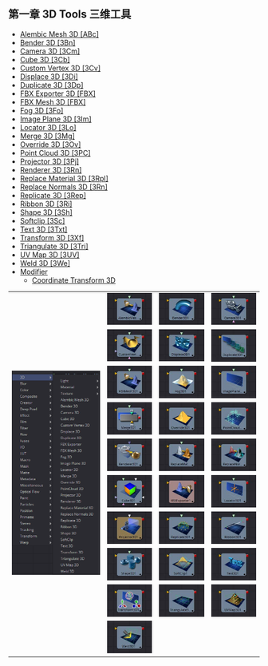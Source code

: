 ## 第一章 3D Tools 三维工具

- [Alembic Mesh 3D [ABc]](./Alembic%20Mesh%203D%20[ABc].md) 
- [Bender 3D [3Bn]](./Bender%203D%20[3Bn].md) 
- [Camera 3D [3Cm]](./Camera%203D%20[3Cm].md) 
- [Cube 3D [3Cb]](./Cube%203D%20[3Cb].md) 
- [Custom Vertex 3D [3Cv]](./Custom%20Vertex%203D%20[3Cv].md) 
- [Displace 3D [3Di]](./Displace%203D%20[3Di].md) 
- [Duplicate 3D [3Dp]](./Duplicate%203D%20[3Dp].md) 
- [FBX Exporter 3D [FBX]](./FBX%20Exporter%203D%20[FBX].md) 
- [FBX Mesh 3D [FBX]](./FBX%20Mesh%203D%20[FBX].md) 
- [Fog 3D [3Fo]](./Fog%203D%20[3Fo].md) 
- [Image Plane 3D [3Im]](./Image%20Plane%203D%20[3Im].md) 
- [Locator 3D [3Lo]](./Locator%203D%20[3Lo].md) 
- [Merge 3D [3Mg]](./Merge%203D%20[3Mg].md) 
- [Override 3D [3Ov]](./Override%203D%20[3Ov].md) 
- [Point Cloud 3D [3PC]](./Point%20Cloud%203D%20[3PC].md) 
- [Projector 3D [3Pj]](./Projector%203D%20[3Pj].md) 
- [Renderer 3D [3Rn]](./Renderer%203D%20[3Rn].md) 
- [Replace Material 3D [3Rpl]](./Replace%20Material%203D%20[3Rpl].md) 
- [Replace Normals 3D [3Rn]](./Replace%20Normals%203D%20[3Rn].md) 
- [Replicate 3D [3Rep]](./Replicate%203D%20[3Rep].md) 
- [Ribbon 3D [3Ri]](./Ribbon%203D%20[3Ri].md) 
- [Shape 3D [3Sh]](./Shape%203D%20[3Sh].md) 
- [Softclip [3Sc]](./Softclip%20[3Sc].md) 
- [Text 3D [3Txt]](./Text%203D%20[3Txt].md) 
- [Transform 3D [3Xf]](./Transform%203D%20[3Xf].md) 
- [Triangulate 3D [3Tri]](./Triangulate%203D%20[3Tri].md) 
- [UV Map 3D [3UV]](./UV%20Map%203D%20[3UV].md) 
- [Weld 3D [3We]](./Weld%203D%20[3We].md) 
- [Modifier](./3D%20Modifier.md) 
  - [Coordinate Transform 3D](./3D%20Modifier.md#Coordinate-Transform-3D)

<table id="img">
  <tr>
    <td rowspan="10"><img src="images/3D_index.png" alt="3D_index"></td>
    <td><img src="images/index_AlembicMesh3D.jpg" alt="index_AlembicMesh3D"></td>
    <td><img src="images/index_Bender3D.jpg" alt="index_Bender3D"></td>
    <td><img src="images/index_Camera3D.jpg" alt="index_Camera3D"></td>
  </tr>
  <tr>
    <td><img src="images/index_CustomVertex3D.jpg" alt="index_CustomVertex3D"></td>
    <td><img src="images/index_Displace3D.jpg" alt="index_Displace3D"></td>
    <td><img src="images/index_Duplicate3D.jpg" alt="index_Duplicate3D"></td>
  </tr>
  <tr>
    <td><img src="images/index_FBXMesh3D.jpg" alt="index_FBXMesh3D"></td>
    <td><img src="images/index_Fog3D.jpg" alt="index_Fog3D"></td>
    <td><img src="images/index_ImagePlane3D.jpg" alt="index_ImagePlane3D"></td>
  </tr>
  <tr>
    <td><img src="images/index_Merge3D.jpg" alt="index_Merge3D"></td>
    <td><img src="images/index_Override3D.jpg" alt="index_Override3D"></td>
    <td><img src="images/index_PointCloud3D.jpg" alt="index_PointCloud3D"></td>
  </tr>
  <tr>
    <td><img src="images/index_Renderer3D.jpg" alt="index_Renderer3D"></td>
    <td><img src="images/index_ReplaceMaterial3D.jpg" alt="index_ReplaceMaterial3D"></td>
    <td><img src="images/index_ReplaceNormals3D.jpg" alt="index_ReplaceNormals3D"></td>
  </tr>
  <tr>
    <td><img src="images/index_Cube3D.jpg" alt="index_Cube3D"></td>
    <td><img src="images/index_FBXExporter3D.jpg" alt="index_FBXExporter3D"></td>
    <td><img src="images/index_Locator3D.jpg" alt="index_Locator3D"></td>
  </tr>
  <tr>
    <td><img src="images/index_Projector3D.jpg" alt="index_Projector3D"></td>
    <td><img src="images/index_Replicate3D.jpg" alt="index_Replicate3D"></td>
    <td><img src="images/index_Ribbon3D.jpg" alt="index_Ribbon3D"></td>
  </tr>
  <tr>
    <td><img src="images/index_Shape3D.jpg" alt="index_Shape3D"></td>
    <td><img src="images/index_Softclip.jpg" alt="index_Softclip"></td>
    <td><img src="images/index_Text3D.jpg" alt="index_Text3D"></td>
  </tr>
  <tr>
    <td><img src="images/index_Transform3D.jpg" alt="index_Transform3D"></td>
    <td><img src="images/index_Triangulate3D.jpg" alt="index_Triangulate3D"></td>
    <td><img src="images/index_UVMap3D.jpg" alt="index_UVMap3D"></td>
  </tr>
  <tr>
    <td><img src="images/index_Weld3D.jpg" alt="index_Weld3D"></td>
  </tr>
</table>


